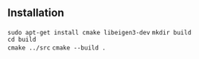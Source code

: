 ## Installation
`sudo apt-get install cmake libeigen3-dev`
`mkdir build`  
`cd build`  
`cmake ../src`
`cmake --build .`